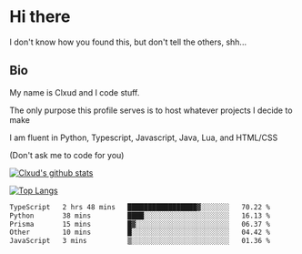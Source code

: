 

# Hi there
I don't know how you found this, but don't tell the others, shh...

## Bio
My name is Clxud and I code stuff.

The only purpose this profile serves is to host whatever projects I decide to make

I am fluent in Python, Typescript, Javascript, Java, Lua, and HTML/CSS



(Don't ask me to code for you)

[![Clxud's github stats](https://github-readme-stats.vercel.app/api?username=cloudwithax&count_private=true&theme=dark&show_icons=true)](https://github.com/anuraghazra/github-readme-stats) 

[![Top Langs](https://github-readme-stats.vercel.app/api/top-langs/?username=cloudwithax&theme=dark)](https://github.com/anuraghazra/github-readme-stats)

<!--START_SECTION:waka-->

```txt
TypeScript   2 hrs 48 mins   █████████████████▓░░░░░░░   70.22 %
Python       38 mins         ████░░░░░░░░░░░░░░░░░░░░░   16.13 %
Prisma       15 mins         █▓░░░░░░░░░░░░░░░░░░░░░░░   06.37 %
Other        10 mins         █░░░░░░░░░░░░░░░░░░░░░░░░   04.42 %
JavaScript   3 mins          ▒░░░░░░░░░░░░░░░░░░░░░░░░   01.36 %
```

<!--END_SECTION:waka-->







